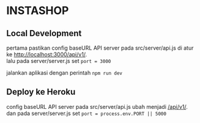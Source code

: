 # INSTASHOP

## Local Development

pertama pastikan config baseURL API server pada src/server/api.js di atur ke [http://localhost:3000/api/v1/](http://localhost:3000/api/v1/).\
lalu pada server/server.js set `port = 3000`

jalankan aplikasi dengan perintah `npm run dev`

## Deploy ke Heroku

config baseURL API server pada src/server/api.js ubah menjadi [/api/v1/](/api/v1/).\
dan pada server/server.js set `port = process.env.PORT || 5000`
